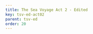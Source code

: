 ```yaml
---
title: The Sea Voyage Act 2 - Edited
key: tsv-ed-act02
parent: tsv-ed
order: 20
---
```

<tei-render mode="drama" linedisplay="5" src="../../../files/TSV-Edited-Act2.xml" line-display="5" line-prefix="line" line-start="1" close-icon="close" close-label="Close" copy-message="Copied to Clipboard" link-icon="link" link-label="Get link" page-icon="description" page-label="See the original page" pathAssetCss="../../../assets/css"></tei-render>
